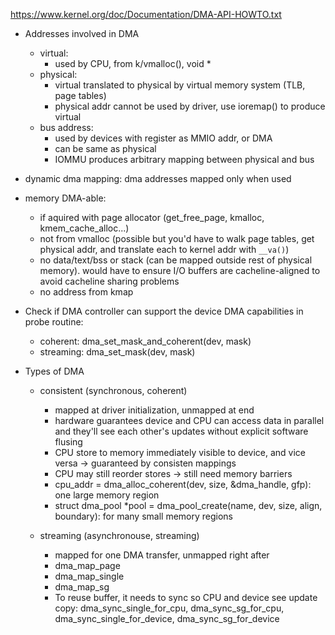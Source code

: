 
https://www.kernel.org/doc/Documentation/DMA-API-HOWTO.txt

* Addresses involved in DMA
    * virtual: 
        * used by CPU, from k/vmalloc(), void *
    * physical:
        * virtual translated to physical by virtual memory system (TLB, page tables)
        * physical addr cannot be used by driver, use ioremap() to produce virtual
    * bus address:
        * used by devices with register as MMIO addr, or DMA
        * can be same as physical
        * IOMMU produces arbitrary mapping between physical and bus
* dynamic dma mapping: dma addresses mapped only when used


* memory DMA-able:
    * if aquired with page allocator (get_free_page, kmalloc, kmem_cache_alloc...)
    * not from vmalloc (possible but you'd have to walk page tables, get physical addr, and translate each to kernel addr with `__va()`)
    * no data/text/bss or stack (can be mapped outside rest of physical memory). would have to ensure I/O buffers are cacheline-aligned to avoid cacheline sharing problems
    * no address from kmap

* Check if DMA controller can support the device DMA capabilities in probe routine:
    * coherent: dma_set_mask_and_coherent(dev, mask)
    * streaming: dma_set_mask(dev, mask)


* Types of DMA
	* consistent (synchronous, coherent) 
		* mapped at driver initialization, unmapped at end
		* hardware guarantees device and CPU can access data in parallel and they'll see each other's updates without explicit software flusing 
		* CPU store to memory immediately visible to device, and vice versa -> guaranteed by consisten mappings
		* CPU may still reorder stores -> still need memory barriers
		* cpu_addr = dma_alloc_coherent(dev, size, &dma_handle, gfp): one large memory region
		* struct dma_pool *pool = dma_pool_create(name, dev, size, align, boundary): for many small memory regions
		
		
		
	* streaming (asynchronouse, streaming)
		* mapped for one DMA transfer, unmapped right after 
		* dma_map_page
		* dma_map_single
		* dma_map_sg
		* To reuse buffer, it needs to sync so CPU and device see update copy: dma_sync_single_for_cpu, dma_sync_sg_for_cpu, dma_sync_single_for_device, dma_sync_sg_for_device	 		

    
